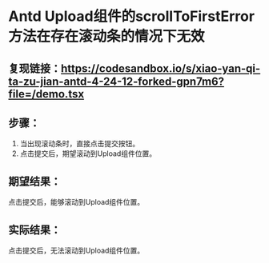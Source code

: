 # Antd Upload组件的scrollToFirstError方法在存在滚动条的情况下无效

## 复现链接：<https://codesandbox.io/s/xiao-yan-qi-ta-zu-jian-antd-4-24-12-forked-gpn7m6?file=/demo.tsx>

## 步骤：

1. 当出现滚动条时，直接点击提交按钮。
2. 点击提交后，期望滚动到Upload组件位置。

## 期望结果：

点击提交后，能够滚动到Upload组件位置。

## 实际结果：

点击提交后，无法滚动到Upload组件位置。
